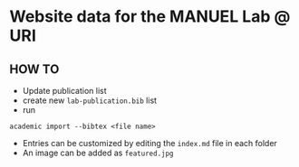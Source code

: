 # Website data for the MANUEL Lab @ URI

## HOW TO

- Update publication list
 - create new `lab-publication.bib` list
 - run
```
academic import --bibtex <file name>
```
 - Entries can be customized by editing the `index.md` file in each folder
 - An image can be added as `featured.jpg`
